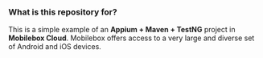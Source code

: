 ### What is this repository for? ###

This is a simple example of an **Appium + Maven + TestNG** project in **Mobilebox Cloud**. 
Mobilebox offers access to a very large and diverse set of Android and iOS devices.
